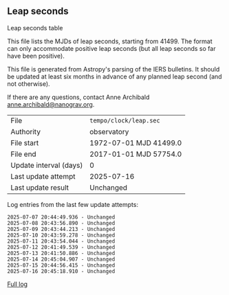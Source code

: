 
## Leap seconds

Leap seconds table

This file lists the MJDs of leap seconds, starting from 41499.
The format can only accommodate positive leap seconds (but all
leap seconds so far have been positive).

This file is generated from Astropy's parsing of the IERS
bulletins. It should be updated at least six months in advance
of any planned leap second (and not otherwise).

If there are any questions, contact Anne Archibald
<anne.archibald@nanograv.org>.

|     |     |
|:--- |:--- |
| File | `tempo/clock/leap.sec` |
| Authority | observatory |
| File start | 1972-07-01 MJD 41499.0 |
| File end | 2017-01-01 MJD 57754.0 |
| Update interval (days) | 0 |
| Last update attempt | 2025-07-16 |
| Last update result | Unchanged |

Log entries from the last few update attempts:
```
2025-07-07 20:44:49.936 - Unchanged
2025-07-08 20:43:56.890 - Unchanged
2025-07-09 20:43:44.213 - Unchanged
2025-07-10 20:43:59.278 - Unchanged
2025-07-11 20:43:54.044 - Unchanged
2025-07-12 20:41:49.539 - Unchanged
2025-07-13 20:41:50.886 - Unchanged
2025-07-14 20:45:04.907 - Unchanged
2025-07-15 20:44:56.415 - Unchanged
2025-07-16 20:45:18.910 - Unchanged
```
[Full log](https://raw.githubusercontent.com/ipta/pulsar-clock-corrections/main/log/tempo/clock/leap.sec.log)

